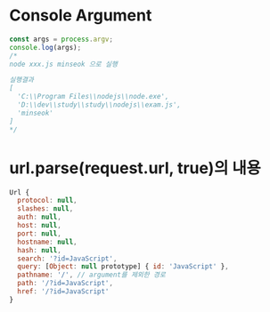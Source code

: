 # Console Argument
```javascript
const args = process.argv;
console.log(args);
/*
node xxx.js minseok 으로 실행

실행결과
[
  'C:\\Program Files\\nodejs\\node.exe',
  'D:\\dev\\study\\study\\nodejs\\exam.js',
  'minseok'
]
*/
```

# url.parse(request.url, true)의 내용
```javascript
Url {
  protocol: null,
  slashes: null,
  auth: null,
  host: null,
  port: null,
  hostname: null,
  hash: null,
  search: '?id=JavaScript',
  query: [Object: null prototype] { id: 'JavaScript' },
  pathname: '/', // argument를 제외한 경로
  path: '/?id=JavaScript',
  href: '/?id=JavaScript'
}
```
